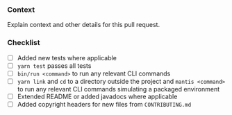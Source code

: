 ### Context

Explain context and other details for this pull request.

### Checklist

- [ ] Added new tests where applicable
- [ ] `yarn test` passes all tests
- [ ] `bin/run <command>` to run any relevant CLI commands
- [ ] `yarn link` and `cd` to a directory outside the project and `mantis <command>` to run any relevant CLI commands simulating a packaged environment
- [ ] Extended README or added javadocs where applicable
- [ ] Added copyright headers for new files from `CONTRIBUTING.md`
